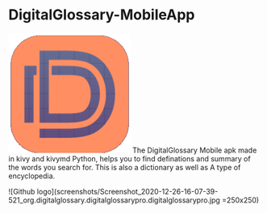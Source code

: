 # DigitalGlossary-MobileApp
![picture](screenshots/icon.png)
The DigitalGlossary Mobile apk made in kivy and kivymd Python, helps you to find definations and summary of the words you search for. This is also a dictionary as well as A type of encyclopedia.

![Github logo](screenshots/Screenshot_2020-12-26-16-07-39-521_org.digitalglossary.digitalglossarypro.digitalglossarypro.jpg =250x250) 


